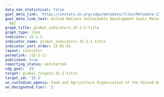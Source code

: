 ```yaml
---
data_non_statistical: false
goal_meta_link: 'https://unstats.un.org/sdgs/metadata/files/Metadata-15-02-01.pdf '
goal_meta_link_text: United Nations Sustainable Development Goals Metadata (PDF 756
  KB)
graph_title: global_indicators.15-2-1-title
graph_type: line
indicator: 15.2.1
indicator_name: global_indicators.15-2-1-title
indicator_sort_order: 15-02-01
layout: indicator
permalink: /15-2-1/
published: true
reporting_status: notstarted
sdg_goal: '15'
target: global_targets.15-2-title
target_id: '15.2'
un_custodian_agency: Food and Agriculture Organisation of the United Nations (FAO)
un_designated_tier: '1'
---
```

